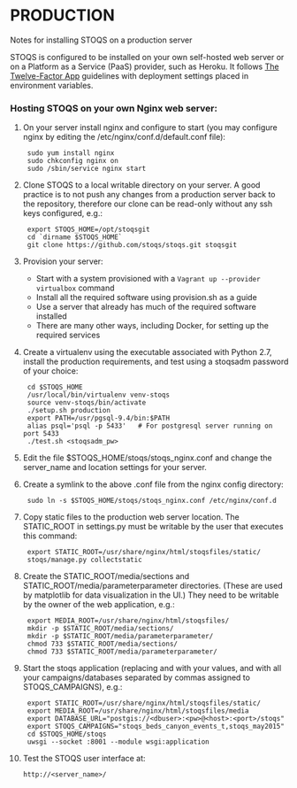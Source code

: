 PRODUCTION
==========

Notes for installing STOQS on a production server

STOQS is configured to be installed on your own self-hosted web server or on a 
Platform as a Service (PaaS) provider, such as Heroku. It follows
[The Twelve-Factor App](http://12factor.net/) guidelines with deployment 
settings placed in environment variables.

### Hosting STOQS on your own Nginx web server:

1. On your server install nginx and configure to start (you may configure nginx
   by editing the /etc/nginx/conf.d/default.conf file):

        sudo yum install nginx
        sudo chkconfig nginx on
        sudo /sbin/service nginx start

2. Clone STOQS to a local writable directory on your server. A good practice
   is to not push any changes from a production server back to the repository,
   therefore our clone can be read-only without any ssh keys configured, e.g.:

        export STOQS_HOME=/opt/stoqsgit
        cd `dirname $STOQS_HOME`
        git clone https://github.com/stoqs/stoqs.git stoqsgit

3. Provision your server: 

    * Start with a system provisioned with a `Vagrant up --provider virtualbox` command
    * Install all the required software using provision.sh as a guide
    * Use a server that already has much of the required software installed
    * There are many other ways, including Docker, for setting up the required services

4. Create a virtualenv using the executable associated with Python 2.7, install 
   the production requirements, and test using a stoqsadm password of your choice:
   
        cd $STOQS_HOME 
        /usr/local/bin/virtualenv venv-stoqs
        source venv-stoqs/bin/activate
        ./setup.sh production
        export PATH=/usr/pgsql-9.4/bin:$PATH
        alias psql='psql -p 5433'   # For postgresql server running on port 5433
        ./test.sh <stoqsadm_pw>
   
5. Edit the file $STOQS_HOME/stoqs/stoqs_nginx.conf and change the server_name
   and location settings for your server.

6. Create a symlink to the above .conf file from the nginx config directory:

        sudo ln -s $STOQS_HOME/stoqs/stoqs_nginx.conf /etc/nginx/conf.d

7. Copy static files to the production web server location.  The STATIC_ROOT in
   settings.py must be writable by the user that executes this command:

        export STATIC_ROOT=/usr/share/nginx/html/stoqsfiles/static/
        stoqs/manage.py collectstatic

8. Create the STATIC_ROOT/media/sections and STATIC_ROOT/media/parameterparameter
   directories. (These are used by matplotlib for data visualization in the UI.)
   They need to be writable by the owner of the web application, e.g.:

        export MEDIA_ROOT=/usr/share/nginx/html/stoqsfiles/
        mkdir -p $STATIC_ROOT/media/sections/
        mkdir -p $STATIC_ROOT/media/parameterparameter/
        chmod 733 $STATIC_ROOT/media/sections/
        chmod 733 $STATIC_ROOT/media/parameterparameter/

9. Start the stoqs application (replacing <dbuser> <pw> <host> and <port> with
   your values, and with all your campaigns/databases separated by commas
   assigned to STOQS_CAMPAIGNS), e.g.:

        export STATIC_ROOT=/usr/share/nginx/html/stoqsfiles/static/
        export MEDIA_ROOT=/usr/share/nginx/html/stoqsfiles/media
        export DATABASE_URL="postgis://<dbuser>:<pw>@<host>:<port>/stoqs"
        export STOQS_CAMPAIGNS="stoqs_beds_canyon_events_t,stoqs_may2015"
        cd $STOQS_HOME/stoqs
        uwsgi --socket :8001 --module wsgi:application

10. Test the STOQS user interface at:

        http://<server_name>/


